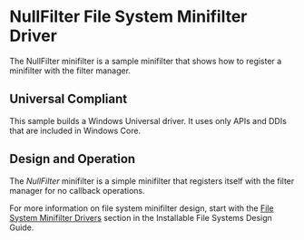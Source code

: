 NullFilter File System Minifilter Driver
========================================

The NullFilter minifilter is a sample minifilter that shows how to register a minifilter with the filter manager.

## Universal Compliant
This sample builds a Windows Universal driver. It uses only APIs and DDIs that are included in Windows Core.

Design and Operation
--------------------

The *NullFilter* minifilter is a simple minifilter that registers itself with the filter manager for no callback operations.

For more information on file system minifilter design, start with the [File System Minifilter Drivers](http://msdn.microsoft.com/en-us/library/windows/hardware/ff540402) section in the Installable File Systems Design Guide.

